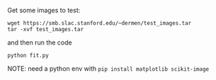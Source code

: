 Get some images to test:

```
wget https://smb.slac.stanford.edu/~dermen/test_images.tar
tar -xvf test_images.tar
```

and then run the code

```
python fit.py
```

NOTE: need a python env with `pip install matplotlib scikit-image`

